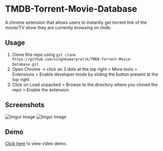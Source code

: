 # TMDB-Torrent-Movie-Database
A chrome extension that allows users to instantly get torrent link of the movie/TV show they are currently browsing on imdb.
## Usage
1. Clone this repo using `git clone https://github.com/singhkumarpratik/TMDB-Torrent-Movie-Database.git`.
2. Open Chrome -> click on 3 dots at the top right > More tools > Extensions > Enable developer mode by sliding the button present at the top right.
3. Click on Load unpacked > Browse to the directory where you cloned the repo > Enable the extension.
## Screenshots
![Imgur Image](https://i.imgur.com/7clMdKg.png)
![Imgur Image](https://i.imgur.com/bjSMWt7.png)
## Demo
[Click here](https://drive.google.com/open?id=1xTicGLedxsVsPYK43qRjOQsamnJmdywb) to view video demo.
